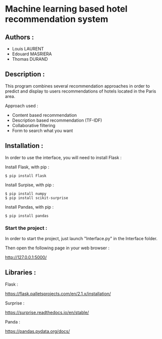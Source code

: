 # Machine learning based hotel recommendation system 

## Authors : 
  - Louis LAURENT
  - Edouard MASRIERA
  - Thomas DURAND


## Description :

This program combines several recommendation approaches in order to predict and display to users recommendations of hotels located in the Paris area. 

Approach used :

  - Content based recommendation 
  - Description based recommendation (TF-IDF)
  - Collaborative filtering
  - Form to search what you want 


## Installation :

In order to use the interface, you will need to install Flask : 

Install Flask, with pip :

```node
$ pip install Flask
```
Install Surpise, with pip :
```node
$ pip install numpy
$ pip install scikit-surprise
```
Install Pandas, with pip : 
```node
$ pip install pandas
```

### Start the project :

In order to start the project, just launch "Interface.py" in the Interface folder. 

Then open the following page in your web browser : 

<http://127.0.0.1:5000/>


## Libraries :

Flask :

<https://flask.palletsprojects.com/en/2.1.x/installation/>

Surprise :

<https://surprise.readthedocs.io/en/stable/>

Panda :

<https://pandas.pydata.org/docs/>
